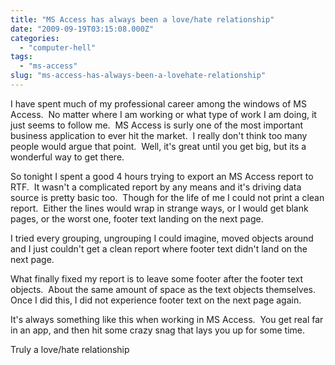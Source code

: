 ```yaml
---
title: "MS Access has always been a love/hate relationship"
date: "2009-09-19T03:15:08.000Z"
categories: 
  - "computer-hell"
tags: 
  - "ms-access"
slug: "ms-access-has-always-been-a-lovehate-relationship"
---
```


I have spent much of my professional career among the windows of MS Access.  No matter where I am working or what type of work I am doing, it just seems to follow me.  MS Access is surly one of the most important business application to ever hit the market.  I really don't think too many people would argue that point.  Well, it's great until you get big, but its a wonderful way to get there.

So tonight I spent a good 4 hours trying to export an MS Access report to RTF.  It wasn't a complicated report by any means and it's driving data source is pretty basic too.  Though for the life of me I could not print a clean report.  Either the lines would wrap in strange ways, or I would get blank pages, or the worst one, footer text landing on the next page.

I tried every grouping, ungrouping I could imagine, moved objects around and I just couldn't get a clean report where footer text didn't land on the next page.

What finally fixed my report is to leave some footer after the footer text objects.  About the same amount of space as the text objects themselves.  Once I did this, I did not experience footer text on the next page again.

It's always something like this when working in MS Access.  You get real far in an app, and then hit some crazy snag that lays you up for some time.

Truly a love/hate relationship
